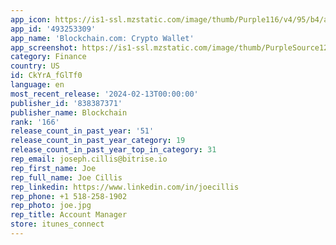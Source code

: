 ```yaml
---
app_icon: https://is1-ssl.mzstatic.com/image/thumb/Purple116/v4/95/b4/ac/95b4ac78-9454-d05f-5aec-533e2c688d7e/AppIcon-0-0-1x_U007ephone-0-0-85-220.png/1024x1024bb.png
app_id: '493253309'
app_name: 'Blockchain.com: Crypto Wallet'
app_screenshot: https://is1-ssl.mzstatic.com/image/thumb/PurpleSource126/v4/0e/59/74/0e597463-0013-f28b-e75c-b8b809c2553a/566f8f25-4783-4039-ace1-0844bbf37787_1-AppStore-English-65.png/1284x2778bb.png
category: Finance
country: US
id: CkYrA_fGlTf0
language: en
most_recent_release: '2024-02-13T00:00:00'
publisher_id: '838387371'
publisher_name: Blockchain
rank: '166'
release_count_in_past_year: '51'
release_count_in_past_year_category: 19
release_count_in_past_year_top_in_category: 31
rep_email: joseph.cillis@bitrise.io
rep_first_name: Joe
rep_full_name: Joe Cillis
rep_linkedin: https://www.linkedin.com/in/joecillis
rep_phone: +1 518-258-1902
rep_photo: joe.jpg
rep_title: Account Manager
store: itunes_connect
---
```


